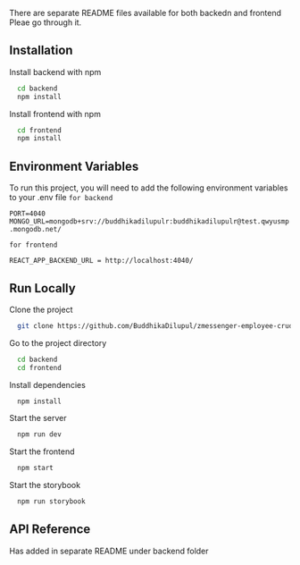 There are separate README files available for both backedn and frontend Pleae go through it.



## Installation

Install backend with npm

```bash
  cd backend
  npm install
```
Install frontend with npm

```bash
  cd frontend
  npm install
```


## Environment Variables

To run this project, you will need to add the following environment variables to your .env file
```for backend```

```PORT=4040```
```MONGO_URL=mongodb+srv://buddhikadilupulr:buddhikadilupulr@test.qwyusmp.mongodb.net/```
 
```for frontend```

```REACT_APP_BACKEND_URL = http://localhost:4040/```



## Run Locally

Clone the project

```bash
  git clone https://github.com/BuddhikaDilupul/zmessenger-employee-crud
```

Go to the project directory

```bash
  cd backend
  cd frontend
```

Install dependencies

```bash
  npm install
```

Start the server

```bash
  npm run dev
```

Start the frontend

```bash
  npm start
```

Start the storybook

```bash
  npm run storybook
```
  ## API Reference
Has added in separate README under backend folder
